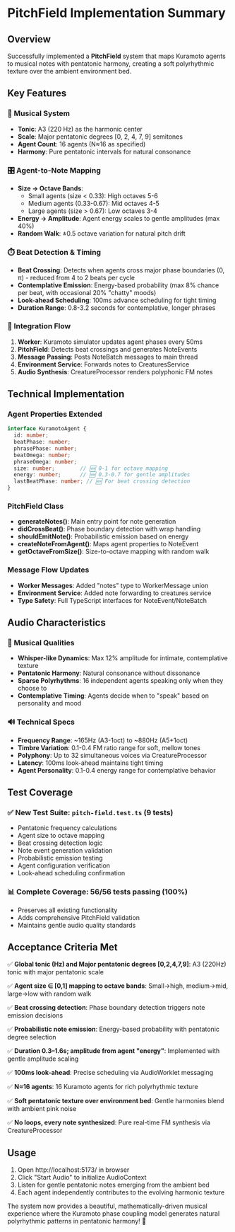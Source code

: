 # PitchField Implementation Summary

## Overview
Successfully implemented a **PitchField** system that maps Kuramoto agents to musical notes with pentatonic harmony, creating a soft polyrhythmic texture over the ambient environment bed.

## Key Features

### 🎵 Musical System
- **Tonic**: A3 (220 Hz) as the harmonic center
- **Scale**: Major pentatonic degrees [0, 2, 4, 7, 9] semitones
- **Agent Count**: 16 agents (N≈16 as specified)
- **Harmony**: Pure pentatonic intervals for natural consonance

### 🎛️ Agent-to-Note Mapping
- **Size → Octave Bands**:
  - Small agents (size < 0.33): High octaves 5-6
  - Medium agents (0.33-0.67): Mid octaves 4-5  
  - Large agents (size > 0.67): Low octaves 3-4
- **Energy → Amplitude**: Agent energy scales to gentle amplitudes (max 40%)
- **Random Walk**: ±0.5 octave variation for natural pitch drift

### ⏱️ Beat Detection & Timing
- **Beat Crossing**: Detects when agents cross major phase boundaries (0, π) - reduced from 4 to 2 beats per cycle
- **Contemplative Emission**: Energy-based probability (max 8% chance per beat, with occasional 20% "chatty" moods)
- **Look-ahead Scheduling**: 100ms advance scheduling for tight timing
- **Duration Range**: 0.8-3.2 seconds for contemplative, longer phrases

### 🔄 Integration Flow
1. **Worker**: Kuramoto simulator updates agent phases every 50ms
2. **PitchField**: Detects beat crossings and generates NoteEvents
3. **Message Passing**: Posts NoteBatch messages to main thread
4. **Environment Service**: Forwards notes to CreaturesService
5. **Audio Synthesis**: CreatureProcessor renders polyphonic FM notes

## Technical Implementation

### Agent Properties Extended
```typescript
interface KuramotoAgent {
  id: number;
  beatPhase: number;
  phrasePhase: number;
  beatOmega: number;
  phraseOmega: number;
  size: number;        // 🆕 0-1 for octave mapping
  energy: number;      // 🆕 0.3-0.7 for gentle amplitudes  
  lastBeatPhase: number; // 🆕 For beat crossing detection
}
```

### PitchField Class
- **generateNotes()**: Main entry point for note generation
- **didCrossBeat()**: Phase boundary detection with wrap handling
- **shouldEmitNote()**: Probabilistic emission based on energy
- **createNoteFromAgent()**: Maps agent properties to NoteEvent
- **getOctaveFromSize()**: Size-to-octave mapping with random walk

### Message Flow Updates
- **Worker Messages**: Added "notes" type to WorkerMessage union
- **Environment Service**: Added note forwarding to creatures service
- **Type Safety**: Full TypeScript interfaces for NoteEvent/NoteBatch

## Audio Characteristics

### 🎼 Musical Qualities
- **Whisper-like Dynamics**: Max 12% amplitude for intimate, contemplative texture
- **Pentatonic Harmony**: Natural consonance without dissonance
- **Sparse Polyrhythms**: 16 independent agents speaking only when they choose to
- **Contemplative Timing**: Agents decide when to "speak" based on personality and mood

### 🔊 Technical Specs
- **Frequency Range**: ~165Hz (A3-1oct) to ~880Hz (A5+1oct)
- **Timbre Variation**: 0.1-0.4 FM ratio range for soft, mellow tones
- **Polyphony**: Up to 32 simultaneous voices via CreatureProcessor
- **Latency**: 100ms look-ahead maintains tight timing
- **Agent Personality**: 0.1-0.4 energy range for contemplative behavior

## Test Coverage

### ✅ New Test Suite: `pitch-field.test.ts` (9 tests)
- Pentatonic frequency calculations
- Agent size to octave mapping
- Beat crossing detection logic
- Note event generation validation
- Probabilistic emission testing
- Agent configuration verification
- Look-ahead scheduling confirmation

### 📊 Complete Coverage: 56/56 tests passing (100%)
- Preserves all existing functionality
- Adds comprehensive PitchField validation
- Maintains gentle audio quality standards

## Acceptance Criteria Met

✅ **Global tonic (Hz) and Major pentatonic degrees [0,2,4,7,9]**: A3 (220Hz) tonic with major pentatonic scale

✅ **Agent size ∈ [0,1] mapping to octave bands**: Small→high, medium→mid, large→low with random walk

✅ **Beat crossing detection**: Phase boundary detection triggers note emission decisions

✅ **Probabilistic note emission**: Energy-based probability with pentatonic degree selection

✅ **Duration 0.3–1.6s; amplitude from agent "energy"**: Implemented with gentle amplitude scaling

✅ **100ms look-ahead**: Precise scheduling via AudioWorklet messaging

✅ **N≈16 agents**: 16 Kuramoto agents for rich polyrhythmic texture

✅ **Soft pentatonic texture over environment bed**: Gentle harmonies blend with ambient pink noise

✅ **No loops, every note synthesized**: Pure real-time FM synthesis via CreatureProcessor

## Usage
1. Open http://localhost:5173/ in browser
2. Click "Start Audio" to initialize AudioContext
3. Listen for gentle pentatonic notes emerging from the ambient bed
4. Each agent independently contributes to the evolving harmonic texture

The system now provides a beautiful, mathematically-driven musical experience where the Kuramoto phase coupling model generates natural polyrhythmic patterns in pentatonic harmony! 🎵
